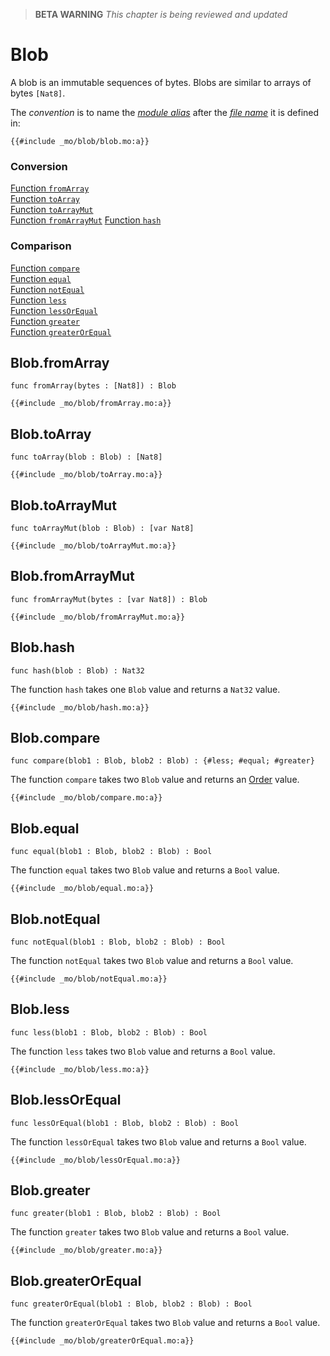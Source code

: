 > **BETA WARNING** _This chapter is being reviewed and updated_

# Blob

A blob is an immutable sequences of bytes. Blobs are similar to arrays of bytes `[Nat8]`.

The _convention_ is to name the [_module alias_](/common-programming-concepts/modules.html#type-imports-and-renaming) after the [_file name_](/common-programming-concepts/modules.html#imports) it is defined in:

```motoko
{{#include _mo/blob/blob.mo:a}}
```

### Conversion

[Function `fromArray`](#blobfromarray)  
[Function `toArray`](#blobtoarray)  
[Function `toArrayMut`](#blobtoarraymut)  
[Function `fromArrayMut`](#blobfromarraymut)
[Function `hash`](#blobhash)

### Comparison

[Function `compare`](#blobcompare)  
[Function `equal`](#blobequal)  
[Function `notEqual`](#blobnotequal)  
[Function `less`](#blobless)  
[Function `lessOrEqual`](#bloblessorequal)  
[Function `greater`](#blobgreater)  
[Function `greaterOrEqual`](#blobgreaterorequal)

## Blob.fromArray

```motoko
func fromArray(bytes : [Nat8]) : Blob
```

```motoko, run
{{#include _mo/blob/fromArray.mo:a}}
```

## Blob.toArray

```motoko
func toArray(blob : Blob) : [Nat8]
```

```motoko, run
{{#include _mo/blob/toArray.mo:a}}
```

## Blob.toArrayMut

```motoko
func toArrayMut(blob : Blob) : [var Nat8]
```

```motoko, run
{{#include _mo/blob/toArrayMut.mo:a}}
```

## Blob.fromArrayMut

```motoko
func fromArrayMut(bytes : [var Nat8]) : Blob
```

```motoko, run
{{#include _mo/blob/fromArrayMut.mo:a}}
```

## Blob.hash

```motoko
func hash(blob : Blob) : Nat32
```

The function `hash` takes one `Blob` value and returns a `Nat32` value.

```motoko, run
{{#include _mo/blob/hash.mo:a}}
```

## Blob.compare

```motoko
func compare(blob1 : Blob, blob2 : Blob) : {#less; #equal; #greater}
```

The function `compare` takes two `Blob` value and returns an [Order](/base-library/utils/order.html) value.

```motoko, run
{{#include _mo/blob/compare.mo:a}}
```

## Blob.equal

```motoko
func equal(blob1 : Blob, blob2 : Blob) : Bool
```

The function `equal` takes two `Blob` value and returns a `Bool` value.

```motoko, run
{{#include _mo/blob/equal.mo:a}}
```

## Blob.notEqual

```motoko
func notEqual(blob1 : Blob, blob2 : Blob) : Bool
```

The function `notEqual` takes two `Blob` value and returns a `Bool` value.

```motoko, run
{{#include _mo/blob/notEqual.mo:a}}
```

## Blob.less

```motoko
func less(blob1 : Blob, blob2 : Blob) : Bool
```

The function `less` takes two `Blob` value and returns a `Bool` value.

```motoko, run
{{#include _mo/blob/less.mo:a}}
```

## Blob.lessOrEqual

```motoko
func lessOrEqual(blob1 : Blob, blob2 : Blob) : Bool
```

The function `lessOrEqual` takes two `Blob` value and returns a `Bool` value.

```motoko, run
{{#include _mo/blob/lessOrEqual.mo:a}}
```

## Blob.greater

```motoko
func greater(blob1 : Blob, blob2 : Blob) : Bool
```

The function `greater` takes two `Blob` value and returns a `Bool` value.

```motoko, run
{{#include _mo/blob/greater.mo:a}}
```

## Blob.greaterOrEqual

```motoko
func greaterOrEqual(blob1 : Blob, blob2 : Blob) : Bool
```

The function `greaterOrEqual` takes two `Blob` value and returns a `Bool` value.

```motoko, run
{{#include _mo/blob/greaterOrEqual.mo:a}}
```
